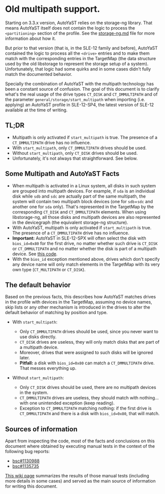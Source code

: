 # Old multipath support.

Starting on 3.3.x version, AutoYaST relies on the storage-ng library. That
means AutoYaST itself does not contain the logic to process the `<partitioning>`
section of the profile. See the [storage-ng.md](storage-ng.md) file for more
information about how it.

But prior to that version (that is, in the SLE-12 family and before), AutoYaST
contained the logic to process all the `<drive>` entries and to make them match
with the corresponding entries in the TargetMap (the data structure used by the
old libstorage to represent the storage setup of a system). Unfortunately, that
logic had some quirks and in some cases didn't fully match the documented
behavior.

Specially the combination of AutoYaST with the multipath technology has been a
constant source of confusion. The goal of this document is to clarify what's the
real usage of the drive types `CT_DISK` and `CT_DMMULTIPATH` and of the
parameter `general/storage/start_multipath` when importing (i.e. applying) an
AutoYaST profile in SLE-12-SP4, the latest version of SLE-12 available at the
time of writing.

## TL;DR

- Multipath is only activated if `start_multipath` is true. The presence of a
  `CT_DMMULTIPATH` drive has no influence.
- With `start_multipath`, only `CT_DMMULTIPATH` drives should be used.
- Without `start_multipath`, only `CT_DISK` drives should be used.
- Unfortunately, it's not always that straightforward. See below.

## Some Multipath and AutoYaST Facts

- When multipath is activated in a Linux system, all disks in such system are
  grouped into multipath devices. For example, if `sda` is an individual disk
  while `sdb` and `sdc` are actually part of the same multipath, the system will
  contain two multipath block devices (one for `sdb`+`sdc` and another one for
  `sda` only). That's represented in the TargetMap by the corresponding `CT_DISK`
  and `CT_DMMULTIPATH` elements. When using libstorage-ng, all those disks and
  multipath devices are also represented in the devicegraph (the equivalent
  storage-ng structure).
- With AutoYaST, multipath is only activated if `start_multipath` is true. The
  presence of a `CT_DMMULTIPATH` drive has no influence.
- **Important:** AutoYaST in SLE-12-SPX will often select the disk with
  `bios_id=0x80` for the first drive, no matter whether such drive is `CT_DISK` or
  `CT_DMMULTIPATH` and no matter whether the disk is part of a multipath device.
  See [this
  code](https://github.com/yast/yast-autoinstallation/blob/c01fe86f3d508c4b7d7be28bfd8d66541e1b1fa8/src/modules/AutoinstStorage.rb#L107).
- With the `bios_id` exception mentioned above, drives which don't specify any
  device name will only match elements in the TargetMap with its very own type
  (`CT_MULTIPATH` or `CT_DISK`).

## The default behavior

Based on the previous facts, this describes how AutoYaST matches drives in the
profile with devices in the TargetMap, assuming no device names, skip lists or
any other mechanism is introduced in the drives to alter the default behavior of
matching by position and type.

- With `start_multipath`:
  - Only `CT_DMMULTIPATH` drives should be used, since you never want to use
    disks directly.
  - `CT_DISK` drives are useless, they will only match disks that are part of a
    multipath device.
  - Moreover, drives that were assigned to such disks will be ignored later.
  - **Pitfall:** a disk with `bios_id=0x80` can match a `CT_DMMULTIPATH` drive.
    That messes everything up.
  
- Without `start_multipath`:
  - Only `CT_DISK` drives should be used, there are no multipath devices in the
    system.
  - `CT_DMMULTIPATH` drives are useless, they should match with nothing... with
    one unintended exception (keep reading).
  - Exception to `CT_DMMULTIPATH` matching nothing: if the first drive is
    `CT_DMMULTIPATH` and there is a disk with `bios_id=0x80`, that will match.

## Sources of information

Apart from inspecting the code, most of the facts and conclusions on this
document where obtained by executing manual tests in the context of the
following bug reports:

- [bsc#1130988](https://bugzilla.suse.com/show_bug.cgi?id=1130988)
- [bsc#1135735](https://bugzilla.suse.com/show_bug.cgi?id=1135735)

[This wiki page](https://github.com/yast/yast-autoinstallation/wiki/Experiments-with-AutoYaST-and-Multipath)
summarizes the results of those manual tests (including more details in some
cases) and served as the main source of information for writing this document.
